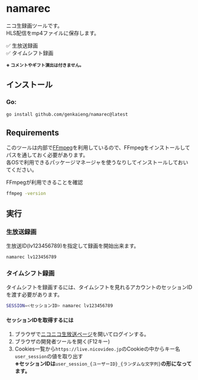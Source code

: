 # namarec

ニコ生録画ツールです。<br>
HLS配信をmp4ファイルに保存します。

:white_check_mark: 生放送録画<br>
:white_check_mark: タイムシフト録画

<sup><b>※ コメントやギフト演出は付きません。</b></sup>

## インストール

### Go:

```sh
go install github.com/genkaieng/namarec@latest
```

## Requirements

このツールは内部で[FFmpeg](https://www.ffmpeg.org/)を利用しているので、FFmpegをインストールしてパスを通しておく必要があります。<br>
各OSで利用できるパッケージマネージャを使うなりしてインストールしておいてください。

FFmpegが利用できることを確認

```sh
ffmpeg -version
```

## 実行

### 生放送録画

生放送ID(lv123456789)を指定して録画を開始出来ます。

```sh
namarec lv123456789
```

### タイムシフト録画

タイムシフトを録画するには、タイムシフトを見れるアカウントのセッションIDを渡す必要があります。

```sh
SESSION=<セッションID> namarec lv123456789
```

#### セッションIDを取得するには

1. ブラウザで[ニコニコ生放送ページ](https://live.nicovideo.jp)を開いてログインする。
2. ブラウザの開発者ツールを開く(F12キー)
3. Cookies一覧から`https://live.nicovideo.jp`のCookieの中からキー名`user_session`の値を取り出す<br>
**※セッションIDは**`user_session_{ユーザーID}_{ランダムな文字列}`**の形になってます。**
